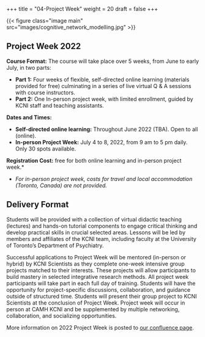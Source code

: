 +++
title = "04-Project Week"
weight = 20
draft = false
+++

{{< figure class="image main" src="images/cognitive_network_modelling.jpg" >}}

## Project Week 2022

**Course Format:** The course will take place over 5 weeks, from June to early July,  in two parts:   
 - **Part 1:** Four weeks of flexible, self-directed online learning (materials provided for free) culminating in a series of live virtual Q & A sessions with course instructors.  
 - **Part 2:** One In-person project week, with limited enrollment, guided by KCNI staff and teaching assistants.  

**Dates and Times:**  
 - **Self-directed online learning:** Throughout June 2022 (TBA). Open to all (online).  
 - **In-person Project Week:** July 4 to 8, 2022, from 9 am to 5 pm daily. Only 30 spots available.  

**Registration Cost:** free for both online learning and in-person project week.*  

* *For in-person project week, costs for travel and local accommodation (Toronto, Canada) are not provided.* 

## Delivery Format

Students will be provided with a collection of virtual didactic teaching (lectures) and hands-on tutorial components to engage critical thinking and develop practical skills in crucial selected areas. Lessons will be led by members and affiliates of the KCNI team, including faculty at the University of Toronto’s Department of Psychiatry.  

Successful applications to Project Week will be mentored (in-person or hybrid) by KCNI Scientists as they complete one-week intensive group projects matched to their interests. These projects will allow participants to build mastery in selected integrative research methods. All project week participants will take part in each full day of training. Students will have the opportunity for project-specific discussions, collaboration, and guidance outside of structured time. Students will present their group project to KCNI Scientists at the conclusion of Project Week. Project week will occur in person at CAMH KCNI and be supplemented by multiple networking, collaboration, and socializing opportunities.

More information on 2022 Project Week is posted to [our confluence page](https://kcniconfluence.camh.ca/display/ED/KCNI+School+2022+Project+Week).





